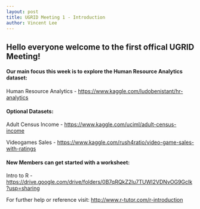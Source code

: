 ```yaml
---
layout: post
title: UGRID Meeting 1 - Introduction
author: Vincent Lee
---
```


## Hello everyone welcome to the first offical UGRID Meeting! 

#### Our main focus this week is to explore the Human Resource Analytics dataset:

Human Resource Analytics - <https://www.kaggle.com/ludobenistant/hr-analytics>

#### Optional Datasets:

Adult Census Income - <https://www.kaggle.com/uciml/adult-census-income>

Videogames Sales - <https://www.kaggle.com/rush4ratio/video-game-sales-with-ratings>

#### New Members can get started with a worksheet:

Intro to R - <https://drive.google.com/drive/folders/0B7qRQkZ2lu7TUWI2VDNvOG9Gclk?usp=sharing>

For further help or reference visit: <http://www.r-tutor.com/r-introduction>
